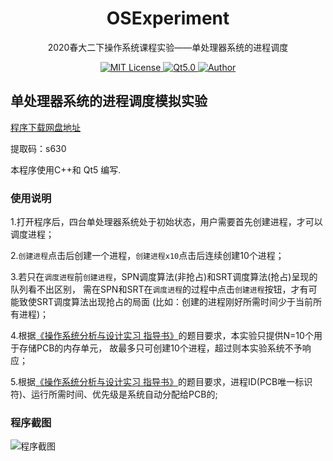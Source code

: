 <p align="center">
<h1 align="center">OSExperiment </h1>
<p align="center">2020春大二下操作系统课程实验——单处理器系统的进程调度</p>
<p align="center">
    <a href="https://github.com/CoderGay/">
        <img src="https://img.shields.io/badge/license-MIT-green" alt="MIT License" />
    </a>
    <a href="https://www.qt.io/">
        <img src="https://img.shields.io/badge/GUI- Qt 5.13.2-success/" alt="Qt5.0">
    </a>
    <a href="https://github.com/CoderGay">
        <img src="https://img.shields.io/badge/author-CoderGay-blueviolet" alt="Author">
    </a>
</p>
 

## 单处理器系统的进程调度模拟实验
[程序下载网盘地址](https://pan.baidu.com/s/1NPP1XWXHdYnNWG_DN45NyQ)

提取码：s630

本程序使用C++和 Qt5 编写.
### 使用说明
1.打开程序后，四台单处理器系统处于初始状态，用户需要首先创建进程，才可以调度进程；

2.`创建进程`点击后创建一个进程，`创建进程x10`点击后连续创建10个进程；

3.若只在`调度进程`前`创建进程`，SPN调度算法(非抢占)和SRT调度算法(抢占)呈现的队列看不出区别，
需在SPN和SRT在`调度进程`的过程中点击`创建进程`按钮，才有可能致使SRT调度算法出现抢占的局面
(比如：创建的进程刚好所需时间少于当前所有进程)；

4.根据[《操作系统分析与设计实习 指导书》](null)的题目要求，本实验只提供N=10个用于存储PCB的内存单元，
故最多只可创建10个进程，超过则本实验系统不予响应；

5.根据[《操作系统分析与设计实习 指导书》](null)的题目要求，进程ID(PCB唯一标识符)、运行所需时间、优先级是系统自动分配给PCB的;

### 程序截图

![程序截图](https://sbimg.cn/image/programpicture.kc3wG)
